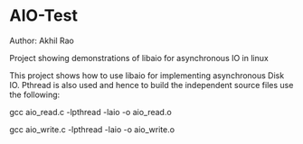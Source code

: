 AIO-Test
========

Author: Akhil Rao

Project showing demonstrations of libaio for asynchronous IO in linux

This project shows how to use libaio for implementing asynchronous Disk IO.
Pthread is also used and hence to build the independent source files use the following:

gcc aio_read.c -lpthread -laio -o aio_read.o

gcc aio_write.c -lpthread -laio -o aio_write.o




